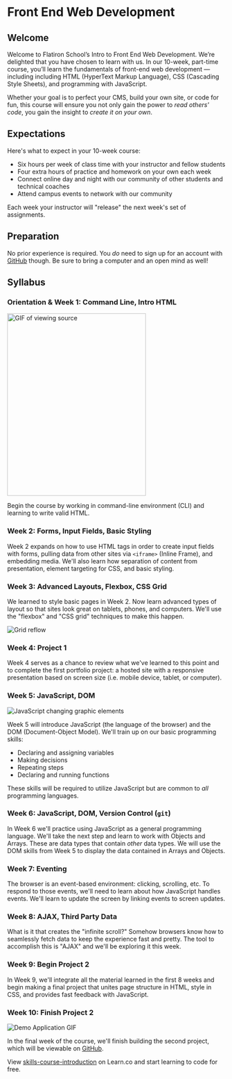 # Front End Web Development

## Welcome

Welcome to Flatiron School’s Intro to Front End Web Development.  We’re
delighted that you have chosen to learn with us.  In our 10-week, part-time
course, you’ll learn the fundamentals of front-end web development &mdash;
including including HTML (HyperText Markup Language), CSS (Cascading Style
Sheets), and programming with JavaScript.

Whether your goal is to perfect your CMS, build your own site, or code for
fun, this course will ensure you not only gain the power to _read others'
code_, you gain the insight to _create it on your own_.

## Expectations

Here's what to expect in your 10-week course:

* Six hours per week of class time with your instructor and fellow students
* Four extra hours of practice and homework on your own each week
* Connect online day and night with our community of other students and
  technical coaches
* Attend campus events to network with our community

Each week your instructor will "release" the next week's set of assignments.

## Preparation

No prior experience is required. You _do_ need to sign up for an account with
[GitHub][] though. Be sure to bring a computer and an open mind as well!

## Syllabus

### Orientation & Week 1: Command Line, Intro HTML

<img src="https://curriculum-content.s3.amazonaws.com/skills-front-end-web-development/skills-course-introduction/view_source.gif" alt="GIF of viewing source" height="420" width="320" />

Begin the course by working in command-line environment (CLI) and learning to
write valid HTML.

### Week 2: Forms, Input Fields, Basic Styling

Week 2 expands on how to use HTML tags in order to create input fields with
forms, pulling data from other sites via `<iframe>` (Inline Frame), and
embedding media. We'll also learn how separation of content from presentation,
element targeting for CSS, and basic styling.

### Week 3: Advanced Layouts, Flexbox, CSS Grid

We learned to style basic pages in Week 2. Now learn advanced types of layout
so that sites look great on tablets, phones, and computers.  We'll use the
"flexbox" and "CSS grid" techniques to make this happen.

<img src="https://curriculum-content.s3.amazonaws.com/skills-front-end-web-development/skills-course-introduction/grid.gif" alt="Grid reflow"/>

### Week 4: Project 1

Week 4 serves as a chance to review what we've learned to this point and to
complete the first portfolio project: a hosted site with a responsive
presentation based on screen size (i.e. mobile device, tablet, or computer).

### Week 5: JavaScript, DOM

![JavaScript changing graphic elements](https://curriculum-content.s3.amazonaws.com/skills-front-end-web-development/skills-course-introduction/js.gif)

Week 5 will introduce JavaScript (the language of the browser) and the DOM
(Document-Object Model). We'll train up on our basic programming skills:

* Declaring and assigning variables
* Making decisions
* Repeating steps
* Declaring and running functions

These skills will be required to utilize JavaScript but are common to
_all_ programming languages.

### Week 6: JavaScript, DOM, Version Control (`git`)

In Week 6 we'll practice using JavaScript as a general programming
language. We'll take the next step and learn to work with Objects and
Arrays. These are data types that contain _other_ data types. We will
use the DOM skills from Week 5 to display the data contained in Arrays
and Objects.

### Week 7: Eventing

The browser is an event-based environment: clicking, scrolling, etc. To respond
to those events, we'll need to learn about how JavaScript handles events. We'll
learn to update the screen by linking events to screen updates.

### Week 8: AJAX, Third Party Data

What is it that creates the "infinite scroll?" Somehow browsers know how to
seamlessly fetch data to keep the experience fast and pretty. The tool to
accomplish this is "AJAX" and we'll be exploring it this week.

### Week 9: Begin Project 2

In Week 9, we'll integrate all the material learned in the first 8 weeks and
begin making a final project that unites page structure in HTML, style in
CSS, and provides fast feedback with JavaScript.

### Week 10: Finish Project 2

![Demo Application GIF](https://curriculum-content.s3.amazonaws.com/skills-front-end-web-development/skills-course-introduction/wedding-invite-demo-2.gif)

In the final week of the course, we'll finish building the second project,
which will be viewable on [GitHub][].


[GitHub]: http://www.github.com

<p class='util--hide'>View <a href='https://learn.co/lessons/skills-course-introduction'>skills-course-introduction</a> on Learn.co and start learning to code for free.</p>
